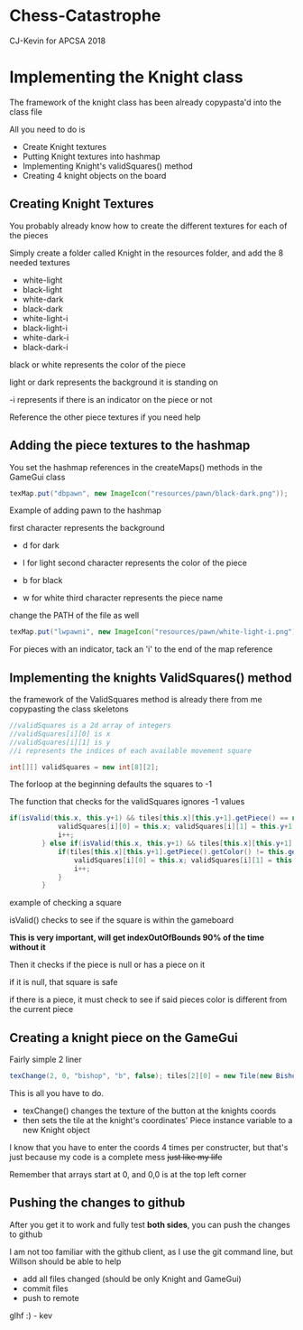 # Chess-Catastrophe
CJ-Kevin for APCSA 2018

# Implementing the Knight class


The framework of the knight class has been already copypasta'd into the class file


All you need to do is


* Create Knight textures
* Putting Knight textures into hashmap
* Implementing Knight's validSquares() method
* Creating 4 knight objects on the board

## Creating Knight Textures


You probably already know how to create the different textures for each of the pieces


Simply create a folder called Knight in the resources folder, and add the 8 needed textures


* white-light
* black-light
* white-dark
* black-dark
* white-light-i
* black-light-i
* white-dark-i
* black-dark-i

black or white represents the color of the piece


light or dark represents the background it is standing on


-i represents if there is an indicator on the piece or not




Reference the other piece textures if you need help

## Adding the piece textures to the hashmap


You set the hashmap references in the createMaps() methods in the GameGui class


```java
texMap.put("dbpawn", new ImageIcon("resources/pawn/black-dark.png"));
```
Example of adding pawn to the hashmap





first character represents the background


* d for dark
* l for light
second character represents the color of the piece


* b for black
* w for white
third character represents the piece name


change the PATH of the file as well


```java
texMap.put("lwpawni", new ImageIcon("resources/pawn/white-light-i.png"));
```
For pieces with an indicator, tack an 'i' to the end of the map reference



## Implementing the knights ValidSquares() method


the framework of the ValidSquares method is already there from me copypasting the class skeletons


```java
//validSquares is a 2d array of integers
//validSquares[i][0] is x
//validSquares[i][1] is y
//i represents the indices of each available movement square

int[][] validSquares = new int[8][2];
```


The forloop at the beginning defaults the squares to -1


The function that checks for the validSquares ignores -1 values



```java
if(isValid(this.x, this.y+1) && tiles[this.x][this.y+1].getPiece() == null){
            validSquares[i][0] = this.x; validSquares[i][1] = this.y+1;
            i++;
        } else if(isValid(this.x, this.y+1) && tiles[this.x][this.y+1].getPiece() != null){
            if(tiles[this.x][this.y+1].getPiece().getColor() != this.getColor()){
                validSquares[i][0] = this.x; validSquares[i][1] = this.y+1;
                i++;
            }
        }  
```
example of checking a square


isValid() checks to see if the square is within the gameboard


**This is very important, will get indexOutOfBounds 90% of the time without it**


Then it checks if the piece is null or has a piece on it


if it is null, that square is safe


if there is a piece, it must check to see if said pieces color is different from the current piece


## Creating a knight piece on the GameGui

Fairly simple 2 liner


```java
texChange(2, 0, "bishop", "b", false); tiles[2][0] = new Tile(new Bishop(2, 0, true),2,0);
```
This is all you have to do.


* texChange() changes the texture of the button at the knights coords
* then sets the tile at the knight's coordinates' Piece instance variable to a new Knight object


I know that you have to enter the coords 4 times per constructer, but that's just because my code is a complete mess ~~just like my life~~


Remember that arrays start at 0, and 0,0 is at the top left corner


## Pushing the changes to github


After you get it to work and fully test **both sides**, you can push the changes to github




I am not too familiar with the github client, as I use the git command line, but Willson should be able to help


* add all files changed (should be only Knight and GameGui)
* commit files
* push to remote



glhf :) - kev
